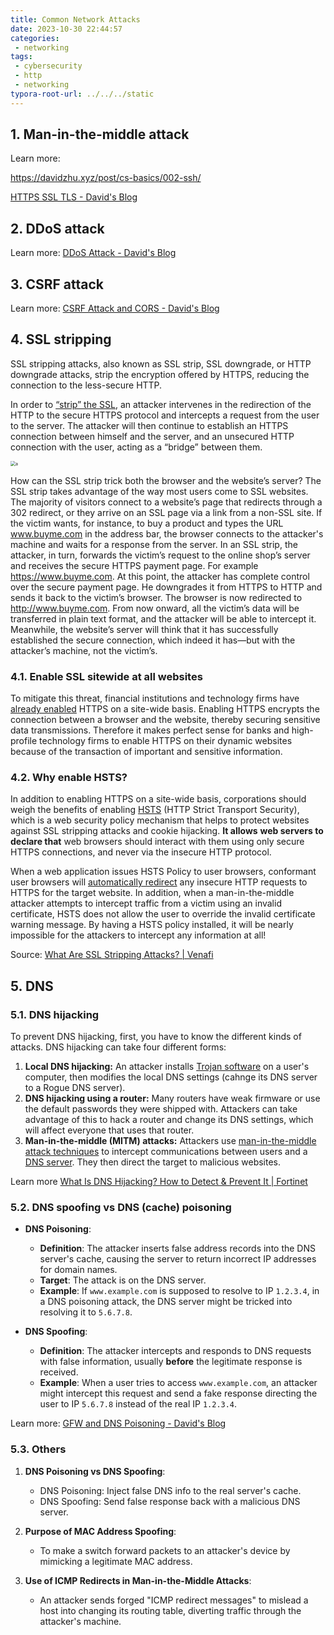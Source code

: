```yaml
---
title: Common Network Attacks
date: 2023-10-30 22:44:57
categories:
 - networking
tags:
 - cybersecurity
 - http
 - networking
typora-root-url: ../../../static
---
```


## 1. Man-in-the-middle attack

Learn more: 

https://davidzhu.xyz/post/cs-basics/002-ssh/

[HTTPS SSL TLS - David's Blog](https://davidzhu.xyz/post/cs-basics/003-ssl-secure-communication/#4-details-in-tls-handshake---avoid-man-in-middle-attack)

## 2. DDoS attack

Learn more: [DDoS Attack - David's Blog](https://davidzhu.xyz/post/networking/004-ddos-attack/)

## 3. CSRF attack

Learn more: [CSRF Attack and CORS - David's Blog](https://davidzhu.xyz/post/http/007-csrf-attack/)

## 4. SSL stripping 

SSL stripping attacks, also known as SSL strip, SSL downgrade, or HTTP downgrade attacks, strip the encryption offered by HTTPS, reducing the connection to the less-secure HTTP. 

In order to [“strip” the SSL](https://avicoder.me/2016/02/22/SSLstrip-for-newbies/), an attacker intervenes in the redirection of the HTTP to the secure HTTPS protocol and intercepts a request from the user to the server. The attacker will then continue to establish an HTTPS connection between himself and the server, and an unsecured HTTP connection with the user, acting as a “bridge” between them.

<img src="/004-common-attacks/a.png" alt="a" style="zoom:50%;" />

How can the SSL strip trick both the browser and the website’s server? The SSL strip takes advantage of the way most users come to SSL websites. The majority of visitors connect to a website’s page that redirects through a 302 redirect, or they arrive on an SSL page via a link from a non-SSL site. If the victim wants, for instance, to buy a product and types the URL www.buyme.com in the address bar, the browser connects to the attacker's machine and waits for a response from the server. In an SSL strip, the attacker, in turn, forwards the victim’s request to the online shop’s server and receives the secure HTTPS payment page. For example https://www.buyme.com. At this point, the attacker has complete control over the secure payment page. He downgrades it from HTTPS to HTTP and sends it back to the victim’s browser. The browser is now redirected to http://www.buyme.com. From now onward, all the victim’s data will be transferred in plain text format, and the attacker will be able to intercept it. Meanwhile, the website’s server will think that it has successfully established the secure connection, which indeed it has—but with the attacker’s machine, not the victim’s.

### 4.1. Enable SSL sitewide at all websites

To mitigate this threat, financial institutions and technology firms have [already enabled](https://venafi.com/blog/https-should-be-implemented-everywhereincluding-static-websites/) HTTPS on a site-wide basis. Enabling HTTPS encrypts the connection between a browser and the website, thereby securing sensitive data transmissions. Therefore it makes perfect sense for banks and high-profile technology firms to enable HTTPS on their dynamic websites because of the transaction of important and sensitive information.

### 4.2. Why enable HSTS?

In addition to enabling HTTPS on a site-wide basis, corporations should weigh the benefits of enabling [HSTS](https://www.globalsign.com/en/blog/what-is-hsts-and-how-do-i-use-it/) (HTTP Strict Transport Security), which is a web security policy mechanism that helps to protect websites against SSL stripping attacks and cookie hijacking. **It allows** **web servers to declare that** web browsers should interact with them using only secure HTTPS connections, and never via the insecure HTTP protocol.

When a web application issues HSTS Policy to user browsers, conformant user browsers will [automatically redirect](https://www.owasp.org/index.php/HTTP_Strict_Transport_Security_Cheat_Sheet) any insecure HTTP requests to HTTPS for the target website. In addition, when a man-in-the-middle attacker attempts to intercept traffic from a victim using an invalid certificate, HSTS does not allow the user to override the invalid certificate warning message. By having a HSTS policy installed, it will be nearly impossible for the attackers to intercept any information at all!

Source: [What Are SSL Stripping Attacks? | Venafi](https://venafi.com/blog/what-are-ssl-stripping-attacks/)

## 5. DNS 

### 5.1. DNS hijacking

To prevent DNS hijacking, first, you have to know the different kinds of attacks. DNS hijacking can take four different forms:

1. **Local DNS hijacking:** An attacker installs [Trojan software](https://www.fortinet.com/resources/cyberglossary/trojan-horse-virus) on a user's computer, then modifies the local DNS settings (cahnge its DNS server to a Rogue DNS server). 
2. **DNS hijacking using a router:** Many routers have weak firmware or use the default passwords they were shipped with. Attackers can take advantage of this to hack a router and change its DNS settings, which will affect everyone that uses that router. 
3. **Man-in-the-middle (MITM) attacks:** Attackers use [man-in-the-middle attack techniques](https://www.fortinet.com/resources/cyberglossary/man-in-the-middle-attack) to intercept communications between users and a [DNS server](https://www.fortinet.com/resources/cyberglossary/dynamic-dns). They then direct the target to malicious websites. 


Learn more [What Is DNS Hijacking? How to Detect & Prevent It | Fortinet](https://www.fortinet.com/resources/cyberglossary/dns-hijacking)

### 5.2. DNS spoofing vs DNS (cache) poisoning

- **DNS Poisoning**: 
   - **Definition**: The attacker inserts false address records into the DNS server's cache, causing the server to return incorrect IP addresses for domain names.
   - **Target**: The attack is on the DNS server.
   - **Example**: If `www.example.com` is supposed to resolve to IP `1.2.3.4`, in a DNS poisoning attack, the DNS server might be tricked into resolving it to `5.6.7.8`.

- **DNS Spoofing**:
   - **Definition**: The attacker intercepts and responds to DNS requests with false information, usually **before** the legitimate response is received.
   - **Example**: When a user tries to access `www.example.com`, an attacker might intercept this request and send a fake response directing the user to IP `5.6.7.8` instead of the real IP `1.2.3.4`.

Learn more: [GFW and DNS Poisoning - David's Blog](https://davidzhu.xyz/post/networking/005-gfw-dns/)

### 5.3. Others

1. **DNS Poisoning vs DNS Spoofing**:
   - DNS Poisoning: Inject false DNS info to the real server's cache.
   - DNS Spoofing: Send false response back with a malicious DNS server.

2. **Purpose of MAC Address Spoofing**:
   - To make a switch forward packets to an attacker's device by mimicking a legitimate MAC address.

3. **Use of ICMP Redirects in Man-in-the-Middle Attacks**:
   - An attacker sends forged "ICMP redirect messages" to mislead a host into changing its routing table, diverting traffic through the attacker's machine.

